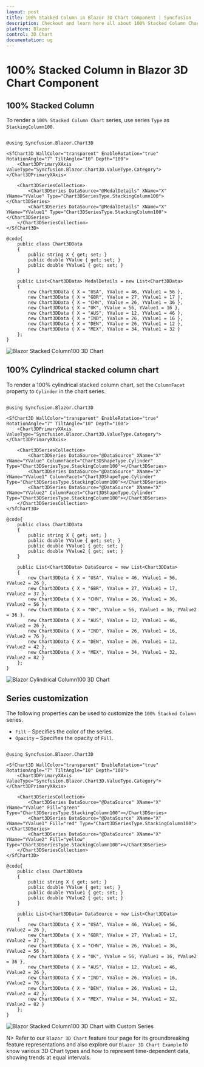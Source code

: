 ```yaml
---
layout: post
title: 100% Stacked Column in Blazor 3D Chart Component | Syncfusion
description: Checkout and learn here all about 100% Stacked Column Chart in Syncfusion Blazor 3D Chart component and more.
platform: Blazor
control: 3D Chart
documentation: ug
---
```


# 100% Stacked Column in Blazor 3D Chart Component

## 100% Stacked Column

To render a `100% Stacked Column Chart` series, use series `Type` as `StackingColumn100`.

```cshtml

@using Syncfusion.Blazor.Chart3D

<SfChart3D WallColor="transparent" EnableRotation="true" RotationAngle="7" TiltAngle="10" Depth="100">
    <Chart3DPrimaryXAxis ValueType="Syncfusion.Blazor.Chart3D.ValueType.Category"></Chart3DPrimaryXAxis>

    <Chart3DSeriesCollection>
        <Chart3DSeries DataSource="@MedalDetails" XName="X" YName="YValue" Type="Chart3DSeriesType.StackingColumn100"></Chart3DSeries>
        <Chart3DSeries DataSource="@MedalDetails" XName="X" YName="YValue1" Type="Chart3DSeriesType.StackingColumn100"></Chart3DSeries>
    </Chart3DSeriesCollection>
</SfChart3D>

@code{
    public class Chart3DData
    {
        public string X { get; set; }
        public double YValue { get; set; }
        public double YValue1 { get; set; }
    }
	
    public List<Chart3DData> MedalDetails = new List<Chart3DData>
	{
        new Chart3DData { X = "USA", YValue = 46, YValue1 = 56 },
        new Chart3DData { X = "GBR", YValue = 27, YValue1 = 17 },
        new Chart3DData { X = "CHN", YValue = 26, YValue1 = 36 },
        new Chart3DData { X = "UK", YValue = 56, YValue1 = 16 },
        new Chart3DData { X = "AUS", YValue = 12, YValue1 = 46 },
        new Chart3DData { X = "IND", YValue = 26, YValue1 = 16 },
        new Chart3DData { X = "DEN", YValue = 26, YValue1 = 12 },
        new Chart3DData { X = "MEX", YValue = 34, YValue1 = 32 }
    };
}

``` 

![Blazor Stacked Column100 3D Chart](../images/chart-types-images/blazor-stacked-column-100-chart.png)

## 100% Cylindrical stacked column chart

To render a 100% cylindrical stacked column chart, set the `ColumnFacet` property to `Cylinder` in the chart series.

```cshtml

@using Syncfusion.Blazor.Chart3D

<SfChart3D WallColor="transparent" EnableRotation="true" RotationAngle="7" TiltAngle="10" Depth="100">
    <Chart3DPrimaryXAxis ValueType="Syncfusion.Blazor.Chart3D.ValueType.Category"></Chart3DPrimaryXAxis>

    <Chart3DSeriesCollection>
        <Chart3DSeries DataSource="@DataSource" XName="X" YName="YValue" ColumnFacet="Chart3DShapeType.Cylinder" Type="Chart3DSeriesType.StackingColumn100"></Chart3DSeries>
        <Chart3DSeries DataSource="@DataSource" XName="X" YName="YValue1" ColumnFacet="Chart3DShapeType.Cylinder" Type="Chart3DSeriesType.StackingColumn100"></Chart3DSeries>
        <Chart3DSeries DataSource="@DataSource" XName="X" YName="YValue2" ColumnFacet="Chart3DShapeType.Cylinder" Type="Chart3DSeriesType.StackingColumn100"></Chart3DSeries>
    </Chart3DSeriesCollection>
</SfChart3D>

@code{
    public class Chart3DData
    {
        public string X { get; set; }
        public double YValue { get; set; }
        public double YValue1 { get; set; }
        public double YValue2 { get; set; }
    }

    public List<Chart3DData> DataSource = new List<Chart3DData>
	{
        new Chart3DData { X = "USA", YValue = 46, YValue1 = 56, YValue2 = 26 },
        new Chart3DData { X = "GBR", YValue = 27, YValue1 = 17, YValue2 = 37 },
        new Chart3DData { X = "CHN", YValue = 26, YValue1 = 36, YValue2 = 56 },
        new Chart3DData { X = "UK", YValue = 56, YValue1 = 16, YValue2 = 36 },
        new Chart3DData { X = "AUS", YValue = 12, YValue1 = 46, YValue2 = 26 },
        new Chart3DData { X = "IND", YValue = 26, YValue1 = 16, YValue2 = 76 },
        new Chart3DData { X = "DEN", YValue = 26, YValue1 = 12, YValue2 = 42 },
        new Chart3DData { X = "MEX", YValue = 34, YValue1 = 32, YValue2 = 82 } 
    };
}

```

![Blazor Cylindrical Column100 3D Chart](../images/chart-types-images/blazor-cylindricaal-stacked-column-100-chart.png)

## Series customization

The following properties can be used to customize the `100% Stacked Column` series.

* `Fill` – Specifies the color of the series.
* `Opacity` – Specifies the opacity of `Fill`.

```cshtml

@using Syncfusion.Blazor.Chart3D

<SfChart3D WallColor="transparent" EnableRotation="true" RotationAngle="7" TiltAngle="10" Depth="100">
    <Chart3DPrimaryXAxis ValueType="Syncfusion.Blazor.Chart3D.ValueType.Category"></Chart3DPrimaryXAxis>

    <Chart3DSeriesCollection>
        <Chart3DSeries DataSource="@DataSource" XName="X" YName="YValue" Fill="green" Type="Chart3DSeriesType.StackingColumn100"></Chart3DSeries>
        <Chart3DSeries DataSource="@DataSource" XName="X" YName="YValue1" Fill="red" Type="Chart3DSeriesType.StackingColumn100"></Chart3DSeries>
        <Chart3DSeries DataSource="@DataSource" XName="X" YName="YValue2" Fill="yellow" Type="Chart3DSeriesType.StackingColumn100"></Chart3DSeries>
    </Chart3DSeriesCollection>
</SfChart3D>

@code{
    public class Chart3DData
    {
        public string X { get; set; }
        public double YValue { get; set; }
        public double YValue1 { get; set; }
        public double YValue2 { get; set; }
    }

    public List<Chart3DData> DataSource = new List<Chart3DData>
	{
        new Chart3DData { X = "USA", YValue = 46, YValue1 = 56, YValue2 = 26 },
        new Chart3DData { X = "GBR", YValue = 27, YValue1 = 17, YValue2 = 37 },
        new Chart3DData { X = "CHN", YValue = 26, YValue1 = 36, YValue2 = 56 },
        new Chart3DData { X = "UK", YValue = 56, YValue1 = 16, YValue2 = 36 },
        new Chart3DData { X = "AUS", YValue = 12, YValue1 = 46, YValue2 = 26 },
        new Chart3DData { X = "IND", YValue = 26, YValue1 = 16, YValue2 = 76 },
        new Chart3DData { X = "DEN", YValue = 26, YValue1 = 12, YValue2 = 42 },
        new Chart3DData { X = "MEX", YValue = 34, YValue1 = 32, YValue2 = 82 } 
    };
}

``` 

![Blazor Stacked Column100 3D Chart with Custom Series](../images/chart-types-images/blazor-stacked-column-100-chart-custom-series.png)

N> Refer to our `Blazor 3D Chart` feature tour page for its groundbreaking feature representations and also explore our `Blazor 3D Chart Example` to know various 3D Chart types and how to represent time-dependent data, showing trends at equal intervals.